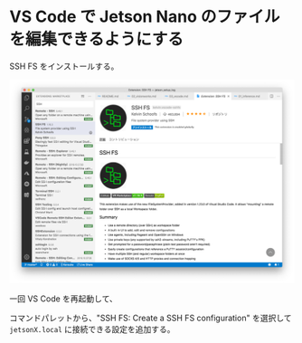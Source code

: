 # VS Code で Jetson Nano のファイルを編集できるようにする

SSH FS をインストールする。

![install](images/03_vscode_install_sshfs.png)

一回 VS Code を再起動して、

コマンドパレットから、"SSH FS: Create a SSH FS configuration" を選択して ```jetsonX.local``` に接続できる設定を追加する。
